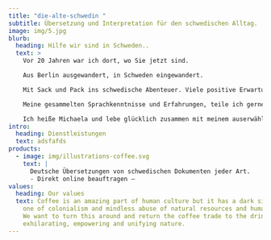 ```yaml
---
title: "die-alte-schwedin "
subtitle: Übersetzung und Interpretation für den schwedischen Alltag.
image: img/5.jpg
blurb:
  heading: Hilfe wir sind in Schweden..
  text: >
    Vor 20 Jahren war ich dort, wo Sie jetzt sind. 

    Aus Berlin ausgewandert, in Schweden eingewandert. 

    Mit Sack und Pack ins schwedische Abenteuer. Viele positive Erwartungen und keine Sprachkenntnisse im Gepäck.

    Meine gesammelten Sprachkenntnisse und Erfahrungen, teile ich gerne mit Ihnen.

    Ich heiße Michaela und lebe glücklich zusammen mit meinem auserwählten “Vikinger” im schönen Småland.
intro:
  heading: Dienstleistungen
  text: adsfafds
products:
  - image: img/illustrations-coffee.svg
    text: |
      Deutsche Übersetzungen von schwedischen Dokumenten jeder Art.
      -	Direkt online beauftragen – 
values:
  heading: Our values
  text: Coffee is an amazing part of human culture but it has a dark side too –
    one of colonialism and mindless abuse of natural resources and human lives.
    We want to turn this around and return the coffee trade to the drink’s
    exhilarating, empowering and unifying nature.
---
```


